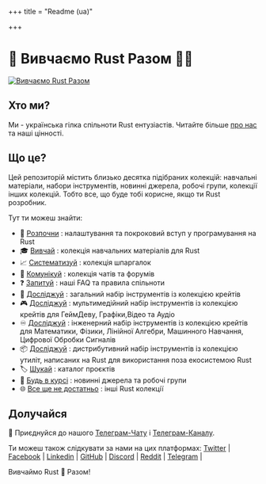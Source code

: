 +++
title = "Readme (ua)"

+++
<!-- ![Rust](/img/logo/Logo2.jpg) -->

# 🦀 Вивчаємо Rust Разом 💙💛

[![Вивчаємо Rust Разом](https://raw.githubusercontent.com/rust-lang-ua/learn_rust_together/59713d4ae68edc4aa1447a1194f772adb4cecde0/asset/logo/Collage_2.jpg)](https://github.com/rust-lang-ua/learn_rust_together)

## Хто ми?
Ми - українська гілка спільноти Rust ентузіастів. Читайте більше [про нас](/posts/about-us) та наші цінності.

## Що це?
Цей репозиторій містить близько десятка підібраних колекцій: навчальні матеріали, набори інструментів, новинні джерела, робочі групи, колекції інших колекцій. Тобто все, що буде тобі корисне, якщо ти Rust розробник.


Тут ти можеш знайти:

- :footprints:️ [Розпочни](/posts/introduction) : налаштування та покроковий вступ у програмування на Rust
- :mortar_board: [Вивчай](/posts/learn) : колекція навчальних матеріалів для Rust
- :chart_with_upwards_trend: [Систематизуй](/posts/cheat-sheets) : колекція шпаргалок
- :speech_balloon: [Комунікуй](/posts/communicate) : колекція чатів та форумів
- :question: [Запитуй](/posts/about-us#question-faq) : наші FAQ та правила спільноти
- :wrench: [Досліджуй](/posts/toolbox-general) : загальний набір інструментів із колекцією крейтів
- :video_game: [Досліджуй](/posts/toolbox-multimedia) : мультимедійний набір інструментів із колекцією крейтів для ГеймДеву, Графіки,Відео та Аудіо
- :infinity: [Досліджуй](/posts/toolbox-scientific) : інженерний набір інструментів із колекцією крейтів для Математики, Фізики, Лінійної Алгебри, Машинного Навчання, Цифрової Обробки Сигналів
- :package: [Досліджуй](/posts/toolbox-distros) : дистрибутивний набір інструментів із колекцією утиліт, написаних на Rust для використання поза екосистемою Rust  
- :label: [Шукай](/posts/collection-of-collections#label-projects-catalogue) : каталог проєктів
- :newspaper: [Будь в курсі](/posts/collection-of-collections#newspaper-newspapers-and-working-groups) : новинні джерела та робочі групи
- :globe_with_meridians: [Все ще не достатньо](/posts/collection-of-collections#globe_with_meridians-other-collections-on-rust) : інші Rust колекції

## Долучайся

💬 Приєднуйся до нашого [Телеграм-Чату](https://t.mrustlang_ua) і [Телеграм-Каналу](https://t.me/learn_rust_ukr). <br/>

Ти можеш також слідкувати за нами на цих платформах:
[Twitter](https://twitter.com/LearnTogetherP)  |
[Facebook](https://www.facebook.com/learntogetherpro) |
[Linkedin](https://www.linkedin.com/company/learn-together-pro) |
[GitHub](https://github.com/rust-lang-ua) |
[Discord](https://discord.com/invitJVCZfTVf5A) |
[Reddit](https://www.reddit.com/r/rustlang_u) |
[Telegram](https://t.mrustlang_ua) |
<br/>

Вивчаймо Rust 🦀 Разом!
